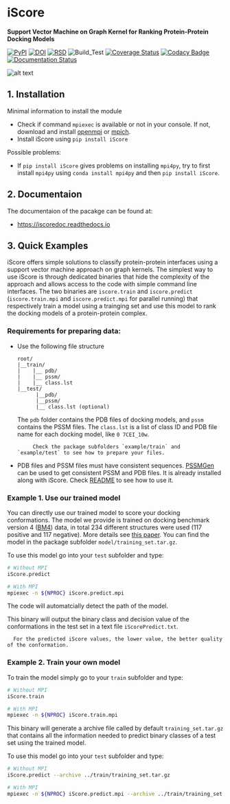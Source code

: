 # iScore

**Support Vector Machine on Graph Kernel for Ranking Protein-Protein Docking Models**

[![PyPI](https://img.shields.io/pypi/v/iscore)](https://pypi.org/project/iscore/)
[![DOI](https://zenodo.org/badge/DOI/10.5281/zenodo.2630566.svg)](https://doi.org/10.5281/zenodo.2630566)
[![RSD](https://img.shields.io/badge/RSD-iScore-red)](https://research-software.nl/software/iscore)
![Build_Test](https://github.com/DeepRank/iScore/workflows/Build_Test/badge.svg)
[![Coverage Status](https://coveralls.io/repos/github/DeepRank/iScore/badge.svg?branch=master)](https://coveralls.io/github/DeepRank/iScore?branch=master)
[![Codacy Badge](https://app.codacy.com/project/badge/Grade/3e277331d8fe4de0a22b630bdce6a121)](https://www.codacy.com/gh/DeepRank/iScore/dashboard?utm_source=github.com&amp;utm_medium=referral&amp;utm_content=DeepRank/iScore&amp;utm_campaign=Badge_Grade)
[![Documentation Status](https://readthedocs.org/projects/iscoredoc/badge/?version=latest)](http://iscoredoc.readthedocs.io/?badge=latest)

![alt text](./image/workflow.png)

## 1. Installation

Minimal information to install the module
- Check if command `mpiexec` is available or not in your console. If not, download and install [openmpi](https://www.open-mpi.org/) or [mpich](https://www.mpich.org/).
- Install iScore using `pip install iScore`

Possible problems:
- If `pip install iScore` gives problems on installing `mpi4py`, try to first install `mpi4py` using `conda install mpi4py` and then `pip install iScore`.

## 2. Documentaion

The documentaion of the pacakge can be found at:
- https://iscoredoc.readthedocs.io


## 3. Quick Examples

iScore offers simple solutions to classify protein-protein interfaces using a support vector machine approach on graph kernels. The simplest way to use iScore is through dedicated binaries that hide the complexity of the approach and allows access to the code with simple command line interfaces. The two binaries are `iscore.train` and `iscore.predict` (`iscore.train.mpi` and `iscore.predict.mpi` for parallel running) that respectively train a model using a trainging set and use this model to rank the docking models of a protein-protein complex.

### Requirements for preparing data:

 - Use the following file structure
      ```
      root/
      |__train/
      |    |__ pdb/
      |    |__ pssm/
      |    |__ class.lst
      |__test/
            |__pdb/
            |__pssm/
            |__ class.lst (optional)
      ```
      The `pdb` folder contains the PDB files of docking models, and `pssm` contains the PSSM files. The `class.lst` is a list of class ID and PDB file name for each docking model, like `0 7CEI_10w`.

            Check the package subfolders `example/train` and `example/test` to see how to prepare your files.

- PDB files and PSSM files must have consistent sequences.
[PSSMGen](https://github.com/DeepRank/PSSMGen) can be used to get consistent PSSM and PDB files. It is already installed along with iScore. Check [README](https://github.com/DeepRank/PSSMGen) to see how to use it.

### Example 1. Use our trained model

You can directly use our trained model to score your docking conformations. The model we provide is trained on docking benchmark version 4 ([BM4](https://zlab.umassmed.edu/benchmark/)) data, in total 234 different structures were used (117 positive and 117 negative). More details see [this paper](https://doi.org/10.1093/bioinformatics/btz496).
You can find the model in the package subfolder `model/training_set.tar.gz`.

To use this model go into your `test` subfolder and type:

```bash
# Without MPI
iScore.predict

# With MPI
mpiexec -n ${NPROC} iScore.predict.mpi
```

The code will automatcially detect the path of the model.

This binary will output the binary class and decision value of the conformations in the test set in a text file `iScorePredict.txt`.

      For the predicted iScore values, the lower value, the better quality of the conformation.


### Example 2. Train your own model

To train the model simply go to your `train` subfolder and type:

```bash
# Without MPI
iScore.train

# With MPI
mpiexec -n ${NPROC} iScore.train.mpi
```

This binary will generate a archive file called by default `training_set.tar.gz` that contains all the information needed to predict binary classes of a test set using the trained model.

To use this model go into your `test` subfolder and type:

```bash
# Without MPI
iScore.predict --archive ../train/training_set.tar.gz

# With MPI
mpiexec -n ${NPROC} iScore.predict.mpi --archive ../train/training_set.tar.gz
```